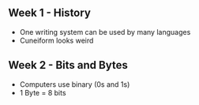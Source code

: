## Week 1 - History  
- One writing system can be used by many languages  
- Cuneiform looks weird  

## Week 2 - Bits and Bytes  
- Computers use binary (0s and 1s)  
- 1 Byte = 8 bits  

